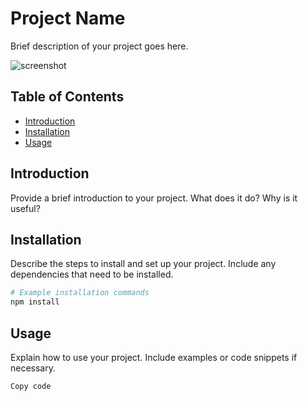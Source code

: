 # Project Name

Brief description of your project goes here.

![screenshot](pic.jpg)
## Table of Contents

- [Introduction](#introduction)
- [Installation](#installation)
- [Usage](#usage)

## Introduction

Provide a brief introduction to your project. What does it do? Why is it useful?

## Installation

Describe the steps to install and set up your project. Include any dependencies that need to be installed.

```bash
# Example installation commands
npm install
```
## Usage
Explain how to use your project. Include examples or code snippets if necessary.

```bash
Copy code
```